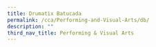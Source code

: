 ```yaml
---
title: Drumatix Batucada
permalink: /cca/Performing-and-Visual-Arts/db/
description: ""
third_nav_title: Performing & Visual Arts
---
```

